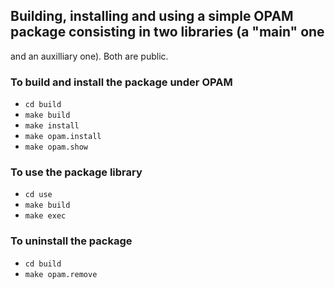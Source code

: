 ## Building, installing and using a simple OPAM package consisting in two libraries (a "main" one
  and an auxilliary one). Both are public. 

### To build and install the package under OPAM

- `cd build`
- `make build`
- `make install`
- `make opam.install`
- `make opam.show`

### To use the package library

- `cd use`
- `make build`
- `make exec`

### To uninstall the package

- `cd build`
- `make opam.remove`
